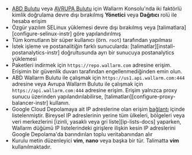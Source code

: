 * [ABD Bulutu](https://us1.my.wallarm.com/) veya [AVRUPA Bulutu](https://my.wallarm.com/) için Wallarm Konsolu'nda iki faktörlü kimlik doğrulama devre dışı bırakılmış **Yönetici** veya **Dağıtıcı** rolü ile hesaba erişim
* Özgür yazılım SELinux yüklemesi devre dışı bırakılmış veya [talimatlara][configure-selinux-instr] göre yapılandırılmış
* Tüm komutların bir süper kullanıcı (örn. `root`) tarafından yapılması
* İstek işleme ve postanalitiğin farklı sunucularda: [talimatlar][install-postanalytics-instr] doğrultusunda ayrı bir sunucuya postanalytics yüklemesi
* Paketleri indirmek için `https://repo.wallarm.com` adresine erişim. Erişimin bir güvenlik duvarı tarafından engellenmediğinden emin olun.
* ABD Wallarm Bulutu ile çalışmak için `https://us1.api.wallarm.com:444` adresine veya Avrupa Wallarm Bulutu ile çalışmak için `https://api.wallarm.com:444` adresine erişim. Erişim yalnızca proxy sunucu üzerinden yapılandırılabilirse, [talimatları][configure-proxy-balancer-instr] kullanın.
* Google Cloud Depolamaya ait IP adreslerine olan erişim [bağlantı](https://www.gstatic.com/ipranges/goog.json) içinde listelenmiştir. Bireysel IP adreslerinin yerine tüm ülkeleri, bölgeleri veya veri merkezlerini [izinli, yasaklı veya gri liste][ip-lists-docs] yaparken, Wallarm düğümü IP listelerindeki girişlere ilişkin kesin IP adreslerini Google Depolama'da barındırılan toplu veritabanından alır
* Kurulu metin düzenleyici **vim**, **nano** veya başka bir tür. Talimatta **vim** kullanılmaktadır.